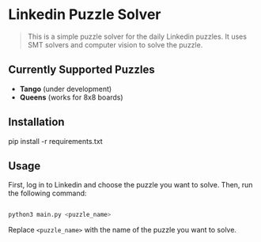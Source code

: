 # Linkedin Puzzle Solver

> This is a simple puzzle solver for the daily Linkedin puzzles. It uses SMT solvers and computer vision to solve the puzzle.

## Currently Supported Puzzles

- **Tango** (under development)
- **Queens** (works for 8x8 boards)

## Installation

pip install -r requirements.txt

## Usage

First, log in to Linkedin and choose the puzzle you want to solve. Then, run the following command:

```bash

python3 main.py <puzzle_name>
```
Replace `<puzzle_name>` with the name of the puzzle you want to solve. 

